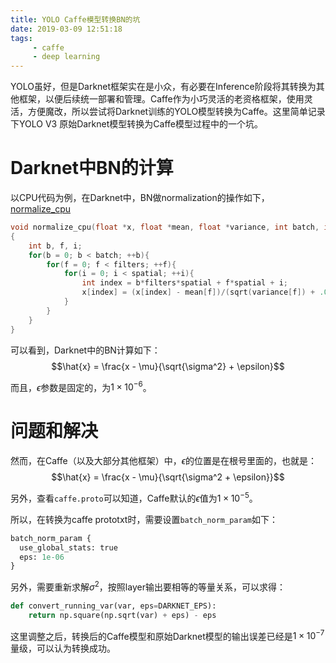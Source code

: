 ```yaml
---
title: YOLO Caffe模型转换BN的坑
date: 2019-03-09 12:51:18
tags:
     - caffe
     - deep learning
---
```

YOLO虽好，但是Darknet框架实在是小众，有必要在Inference阶段将其转换为其他框架，以便后续统一部署和管理。Caffe作为小巧灵活的老资格框架，使用灵活，方便魔改，所以尝试将Darknet训练的YOLO模型转换为Caffe。这里简单记录下YOLO V3 原始Darknet模型转换为Caffe模型过程中的一个坑。

<!-- more -->

# Darknet中BN的计算

以CPU代码为例，在Darknet中，BN做normalization的操作如下，[normalize_cpu](https://github.com/pjreddie/darknet/blob/master/src/blas.c#L147)

``` cpp
void normalize_cpu(float *x, float *mean, float *variance, int batch, int filters, int spatial)
{
    int b, f, i;
    for(b = 0; b < batch; ++b){
        for(f = 0; f < filters; ++f){
            for(i = 0; i < spatial; ++i){
                int index = b*filters*spatial + f*spatial + i;
                x[index] = (x[index] - mean[f])/(sqrt(variance[f]) + .000001f);
            }
        }
    }
}
```

可以看到，Darknet中的BN计算如下：
$$\hat{x} = \frac{x - \mu}{\sqrt{\sigma^2} + \epsilon}$$

而且，$\epsilon$参数是固定的，为$1\times 10^{-6}$。

# 问题和解决

然而，在Caffe（以及大部分其他框架）中，$\epsilon$的位置是在根号里面的，也就是：
$$\hat{x} = \frac{x - \mu}{\sqrt{\sigma^2 + \epsilon}}$$

另外，查看`caffe.proto`可以知道，Caffe默认的$\epsilon$值为$1\times 10^{-5}$。

所以，在转换为caffe prototxt时，需要设置`batch_norm_param`如下：

``` proto
batch_norm_param {
  use_global_stats: true
  eps: 1e-06
}
```

另外，需要重新求解$\sigma^2$，按照layer输出要相等的等量关系，可以求得：

``` python
def convert_running_var(var, eps=DARKNET_EPS):
    return np.square(np.sqrt(var) + eps) - eps
```

这里调整之后，转换后的Caffe模型和原始Darknet模型的输出误差已经是$1\times 10^{-7}$量级，可以认为转换成功。
